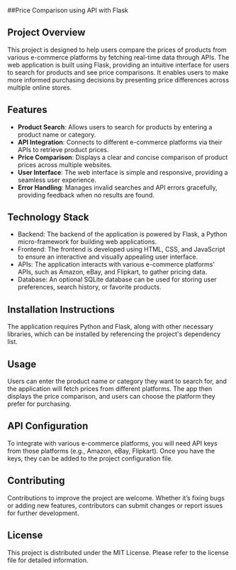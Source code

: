 ##Price Comparison using API with Flask

## Project Overview
This project is designed to help users compare the prices of products from various e-commerce platforms by fetching real-time data through APIs. The web application is built using Flask, providing an intuitive interface for users to search for products and see price comparisons. It enables users to make more informed purchasing decisions by presenting price differences across multiple online stores.

## Features
- **Product Search**: Allows users to search for products by entering a product name or category.
- **API Integration**: Connects to different e-commerce platforms via their APIs to retrieve product prices.
- **Price Comparison**: Displays a clear and concise comparison of product prices across multiple websites.
- **User Interface**: The web interface is simple and responsive, providing a seamless user experience.
- **Error Handling**: Manages invalid searches and API errors gracefully, providing feedback when no results are found.

## Technology Stack
- Backend: The backend of the application is powered by Flask, a Python micro-framework for building web applications.
- Frontend: The frontend is developed using HTML, CSS, and JavaScript to ensure an interactive and visually appealing user interface.
- APIs: The application interacts with various e-commerce platforms' APIs, such as Amazon, eBay, and Flipkart, to gather pricing data.
- Database: An optional SQLite database can be used for storing user preferences, search history, or favorite products.

## Installation Instructions
The application requires Python and Flask, along with other necessary libraries, which can be installed by referencing the project's dependency list.

## Usage
Users can enter the product name or category they want to search for, and the application will fetch prices from different platforms. The app then displays the price comparison, and users can choose the platform they prefer for purchasing.

## API Configuration
To integrate with various e-commerce platforms, you will need API keys from those platforms (e.g., Amazon, eBay, Flipkart). Once you have the keys, they can be added to the project configuration file.

## Contributing
Contributions to improve the project are welcome. Whether it’s fixing bugs or adding new features, contributors can submit changes or report issues for further development.

## License
This project is distributed under the MIT License. Please refer to the license file for detailed information.

